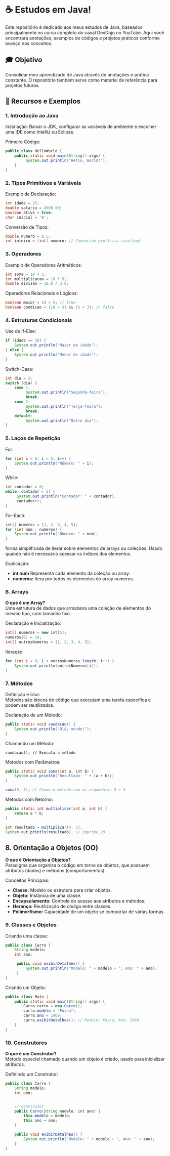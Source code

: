 # ☕ Estudos em Java!

Este repositório é dedicado aos meus estudos de Java, baseados principalmente no curso completo do canal DevDojo no YouTube. Aqui você encontrará anotações, exemplos de códigos e projetos práticos conforme avanço nos conceitos.

## 🎓 Objetivo

Consolidar meu aprendizado de Java através de anotações e prática constante. O repositório também serve como material de referência para projetos futuros.

## 🔧 Recursos e Exemplos

### 1. Introdução ao Java

Instalação: Baixar o JDK, configurar as variáveis de ambiente e escolher uma IDE como IntelliJ ou Eclipse.

Primeiro Código:

```java
public class HelloWorld {
    public static void main(String[] args) {
         System.out.println("Hello, World!");
    }
}
```

### 2. Tipos Primitivos e Variáveis

Exemplo de Declaração:

```java
int idade = 25;
double salario = 4500.50;
boolean ativo = true;
char inicial = 'A';
```

Conversão de Tipos:

```java
double numero = 9.5;
int inteiro = (int) numero; // Conversão explícita (casting)
```

### 3. Operadores

Exemplo de Operadores Aritméticos:

```java
int soma = 10 + 5;
int multiplicacao = 10 * 5;
double divisao = 10.0 / 3.0;
```

Operadores Relacionais e Lógicos:

```java
boolean maior = 10 > 5; // true
boolean condicao = (10 > 5) && (5 < 3); // false
```

### 4. Estruturas Condicionais

Uso de If-Else:

```java
if (idade >= 18) {
    System.out.println("Maior de idade");
} else {
    System.out.println("Menor de idade");
}
```

Switch-Case:

```java
int dia = 3;
switch (dia) {
    case 1:
         System.out.println("Segunda-feira");
         break;
    case 2:
         System.out.println("Terça-feira");
         break;
    default:
         System.out.println("Outro dia");
}
```

### 5. Laços de Repetição

For:

```java
for (int i = 0; i < 5; i++) {
    System.out.println("Número: " + i);
}
```

While:

```java
int contador = 0;
while (contador < 5) {
     System.out.println("Contador: " + contador);
     contador++;
}
```

For-Each:

```java
int[] numeros = {1, 2, 3, 4, 5};
for (int num : numeros) {
    System.out.println("Número: " + num);
}
```

forma simplificada de iterar sobre elementos de arrays ou coleções.
Usado quando não é necessário acessar os índices dos elementos.

Explicação:

* **int num** Representa cada elemento da coleção ou array. <br>
* **numeros:** Itera por todos os elementos do array numeros.

### 6. Arrays

**O que é um Array?**<br>
Uma estrutura de dados que armazena uma coleção de elementos do mesmo tipo, com tamanho fixo.

Declaração e Inicialização:

```java
int[] numeros = new int[5];
numeros[0] = 10;
int[] outrosNumeros = {1, 2, 3, 4, 5};
```

Iteração:

```java
for (int i = 0; i < outrosNumeros.length; i++) {
    System.out.println(outrosNumeros[i]);
}
```

### 7. Métodos


Definição e Uso:<br>
Métodos são blocos de código que executam uma tarefa específica e podem ser reutilizados.

Declaração de um Método:

```java
public static void saudacao() {
    System.out.println("Olá, mundo!");
}
```

Chamando um Método:

```
saudacao(); // Executa o método
```

Métodos com Parâmetros:

```java
public static void soma(int a, int b) {
    System.out.println("Resultado: " + (a + b));
}

soma(5, 3); // Chama o método com os argumentos 5 e 3
```

Métodos com Retorno:

```java
public static int multiplicar(int a, int b) {
    return a * b;
}

int resultado = multiplicar(4, 5);
System.out.println(resultado); // Imprime 20
```

## 8. Orientação a Objetos (OO)

**O que é Orientação a Objetos?**<br>
Paradigma que organiza o código em torno de objetos, que possuem atributos (dados) e métodos (comportamentos).

Conceitos Principais:

* **Classe:** Modelo ou estrutura para criar objetos.<br>
* **Objeto:** Instância de uma classe.<br>
* **Encapsulamento:** Controle do acesso aos atributos e métodos.<br>
* **Herança:** Reutilização de código entre classes.<br>
* **Polimorfismo:** Capacidade de um objeto se comportar de várias formas.<br>

### 9. Classes e Objetos

   Criando uma classe: 

```java
public class Carro {
    String modelo;
    int ano;

     public void exibirDetalhes() {
         System.out.println("Modelo: " + modelo + ", Ano: " + ano);
     }
}
```

Criando um Objeto:

```java
public class Main {
    public static void main(String[] args) {
        Carro carro = new Carro();
        carro.modelo = "Fusca";
        carro.ano = 1969;
        carro.exibirDetalhes(); // Modelo: Fusca, Ano: 1969
    }
}
```

### 10. Construtores

**O que é um Construtor?**<br>
Método especial chamado quando um objeto é criado, usado para inicializar atributos.

Definindo um Construtor:

```java
public class Carro {
    String modelo;
    int ano;


    // Construtor
    public Carro(String modelo, int ano) {
        this.modelo = modelo;
        this.ano = ano;
    }

    public void exibirDetalhes() {
        System.out.println("Modelo: " + modelo + ", Ano: " + ano);
    }
}
```